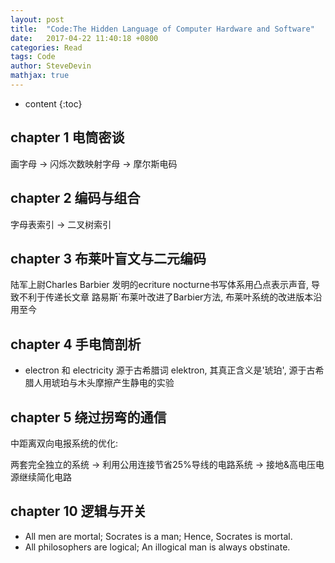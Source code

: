 ```yaml
---
layout: post
title:  "Code:The Hidden Language of Computer Hardware and Software"
date:   2017-04-22 11:40:18 +0800
categories: Read
tags: Code
author: SteveDevin
mathjax: true
---
```

* content
{:toc}

## chapter 1 电筒密谈

画字母 -> 闪烁次数映射字母 -> 摩尔斯电码

## chapter 2 编码与组合

字母表索引 -> 二叉树索引





## chapter 3 布莱叶盲文与二元编码

陆军上尉Charles Barbier 发明的ecriture nocturne书写体系用凸点表示声音, 导致不利于传递长文章
路易斯`布莱叶改进了Barbier方法, 布莱叶系统的改进版本沿用至今

## chapter 4 手电筒剖析

- electron 和 electricity 源于古希腊词 elektron, 其真正含义是'琥珀', 源于古希腊人用琥珀与木头摩擦产生静电的实验

## chapter 5 绕过拐弯的通信

中距离双向电报系统的优化:

两套完全独立的系统 -> 利用公用连接节省25%导线的电路系统 -> 接地&高电压电源继续简化电路

## chapter 10 逻辑与开关

- All men are mortal; Socrates is a man; Hence, Socrates is mortal.
- All philosophers are logical; An illogical man is always obstinate.



